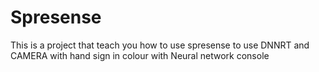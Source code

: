 # Spresense
This is a project that teach you how to use spresense to use DNNRT and CAMERA with hand sign in colour with Neural network console
